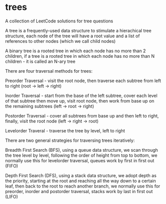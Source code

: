 # trees
A collection of LeetCode solutions for tree questions

A tree is a frequently-used data structure to stimulate a hierachical tree structure, each node of the tree will have a root value and a list of references to other nodes (which we call child nodes)

A binary tree is a rooted tree in which each node has no more than 2 children, if a tree is a rooted tree in which each node has no more than N children - it is called an N-ary tree

There are four traversal methods for trees:

Preorder Traversal - visit the root node, then traverse each subtree from left to right (root -> left -> right)

Inorder Traversal - start from the base of the left subtree, cover each level of that subtree then move up, visit root node, then work from base up on the remaining subtrees (left -> root -> right)

Postorder Traversal - cover all subtrees from base up and then left to right, finally, visit the root node (left -> right -> root)

Levelorder Traveral - traverse the tree by level, left to right

There are two general strategies for traversing trees iteratively:

Breadth First Search (BFS), using a queue data structure, we scan through the tree level by level, following the order of height from top to bottom, we normally use this for levelorder traversal, queues work by first in first out (FIFO)

Depth First Search (DFS), using a stack data structure, we adopt depth as the priority, starting at the root and reaching all the way down to a certain leaf, then back to the root to reach another branch, we normally use this for preorder, inorder and postorder traversal, stacks work by last in first out (LIFO)
